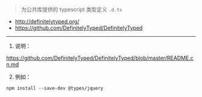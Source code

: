 > 为公共库提供的 typescript 类型定义 `.d.ts`

* http://definitelytyped.org/
* https://github.com/DefinitelyTyped/DefinitelyTyped

---

1. 说明：

https://github.com/DefinitelyTyped/DefinitelyTyped/blob/master/README.cn.md

2. 例如：

```
npm install --save-dev @types/jquery
```

